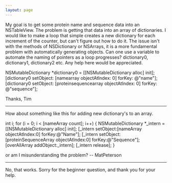 ```yaml
---
layout: page
---
```



My goal is to get some protein name and sequence data into an NSTableView. The problem is getting that data into an array of dictionaries.
I would like to make a loop that simple creates a new dictionary for each increment of the counter, but can't figure out how to do it.
The issue isn't with the methods of NSDictionary or NSArrays, it is a more fundamental problem with automatically generating objects.
Can one use a variable to automate the naming of pointers as a loop progresses? dictionary0, dictionary1, dictionary2 etc.  Any help here would be appreciated. 

    
NSMutableDictionary *dictionary0 = [[NSMutableDictionary alloc] init];
[dictionary0 setObject: [namearray objectAtIndex: 0] forKey: @"name"];
[dictionary0 setObject: [proteinsequencearray objectAtIndex: 0] forKey: @"sequence"];

Thanks,
Tim



----

How about something like this for adding new dictionary's to an array.

    
int i; for (i = 0; i < [nameArray count]; i++)
{
     NSMutableDictionary *_intern = [[NSMutableDictionary alloc] init];
     [_intern setObject:[nameArray objectAtIndex:0] forKey:@"Name"];
     [_intern setObject:[proteinSequenceArray objectAtIndex:0] forKey:@"Sequence"];
     [overAllArray addObject:_intern];
     [_intern release];
}


or am I misunderstanding the problem? -- MatPeterson

----

No, that works. Sorry for the beginner question, and thank you for your help.
